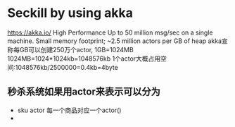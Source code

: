 # Seckill by using akka

https://akka.io/
High Performance
Up to 50 million msg/sec on a single machine. Small memory footprint; ~2.5 million actors per GB of heap
akka宣称每GB可以创建250万个actor,
1GB=1024MB
1024MB=1024*1024kb=1048576kb
1个actor大概占用空间:1048576kb/2500000=0.4kb=4byte
## 秒杀系统如果用actor来表示可以分为
 - sku actor 每一个商品对应一个actor()
 - 
